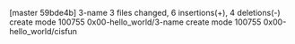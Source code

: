 [master 59bde4b] 3-name
 3 files changed, 6 insertions(+), 4 deletions(-)
 create mode 100755 0x00-hello_world/3-name
 create mode 100755 0x00-hello_world/cisfun
